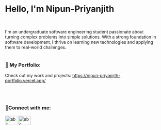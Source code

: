 
# Hello, I'm Nipun-Priyanjith
<br>

I'm an undergraduate software engineering student passionate about turning complex problems into simple solutions.
With a strong foundation in software development, I thrive on learning new technologies and applying them to real-world challenges.<br><br>

### 💼 My Portfolio:
 Check out my work and projects: <a href ="https://nipun-priyanjith-portfolio.vercel.app/"> https://nipun-priyanjith-portfolio.vercel.app/ </a> <br>
 

<br><br>
<h3 align="left"> 🤝Connect with me:</h3>
<p align="left">
<a href="https://linkedin.com/in/nipun-priyanjith-06a84a28a/" target="blank"><img align="center" src="https://raw.githubusercontent.com/rahuldkjain/github-profile-readme-generator/master/src/images/icons/Social/linked-in-alt.svg" alt="abc" height="30" width="40" /></a>
<a href="https://www.youtube.com/@ErrorFix404" target="blank"><img align="center" src="https://raw.githubusercontent.com/rahuldkjain/github-profile-readme-generator/master/src/images/icons/Social/youtube.svg" alt="abc" height="30" width="40" /></a>
</p>
